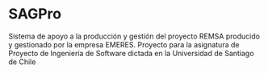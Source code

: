SAGPro
======

Sistema de apoyo a la producción y gestión del proyecto REMSA producido y gestionado por la empresa EMERES. Proyecto para la  asignatura de Proyecto de Ingeniería de Software dictada en la Universidad de Santiago de Chile
